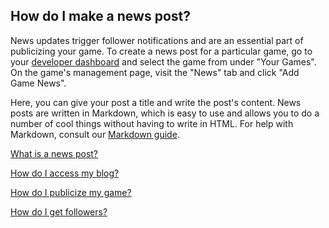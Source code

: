 ## How do I make a news post?

News updates trigger follower notifications and are an essential part of publicizing your game. To create a news post for a particular game, go to your [developer dashboard](http://gamejolt.com/dashboard/) and select the game from under "Your Games". On the game's management page, visit the "News" tab and click "Add Game News".

Here, you can give your post a title and write the post's content. News posts are written in Markdown, which is easy to use and allows you to do a number of cool things without having to write in HTML. For help with  Markdown, consult our [Markdown guide](http://help.gamejolt.com/markdown-games). 

[What is a news post?](Link)

[How do I access my blog?](Link)

[How do I publicize my game?](Link)

[How do I get followers?](Link)
